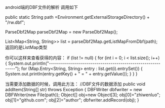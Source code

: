 android端的DBF文件的解析
调用如下

public static String path =Environment.getExternalStorageDirectory() + "/rw.dbf";

ParseDbf2Map parseDbf2Map = new ParseDbf2Map();

List<Map<String, String>> list = parseDbf2Map.getListMapFromDbf(path);
返回的是ListMap类型

你可以这样来查看获得的内容：
if (list != null) {
            for (int i = 0; i < list.size(); i++) {
                System.out.println("-------------------------------------------------------------");
                for (Map.Entry<String, String> entry : list.get(i).entrySet()) {
                    System.out.println(entry.getKey() + " = " + entry.getValue());
                   }
            }
        }
        
当需要添加数据的时候，调用此方法：
//DBF文件的数据添加
    public  void addItem(String[] str) throws Exception {
      DBFWriter dbfwriter = new DBFWriter(new File(path));
      Object[] obj=new Object[3];
      obj[0]="zhiwenluo";
      obj[1]="github.com";
      obj[2]="author";
      dbfwriter.addRecord(obj);
     }

